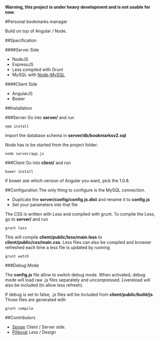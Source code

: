 **Warning, this project is under heavy development and is not usable for now.**

#Personal bookmarks manager

Build on top of Angular / Node.

##Specification

####Server Side
* NodeJS
* ExpressJS
* Less compiled with Grunt
* MySQL with [Node-MySQL](https://github.com/felixge/node-mysql)

####Client Side
* AngularJS
* Bower


##Installation

###Server
Go into **server/** and run

    npm install

Import the database schema in **server/db/bookmarksv2.sql**

Node has to be started from the project folder:

    node server/app.js


###Client
Go into **client/** and run

    bower install

If bower ask which version of Angular you want, pick the 1.0.8.

##Configuration
The only thing to configure is the MySQL connection.

* Duplicate the **server/config/config.js.dist** and rename it to **config.js**
* Set your parameters into that file

The CSS is written with Less and compiled with grunt. To compile the Less, go to **server/** and run

    grunt less

This will compile **client/public/less/main.less** to **client/public/css/main.css**.
Less files can also be compiled and browser refreshed each time a less file is updated by running

    grunt watch

###Debug Mode

The **config.js** file allow to switch debug mode.
When activated, debug mode will load raw .js files separately and uncompressed. Livereload will also be included (to allow less refresh).

If debug is set to false, .js files will be included from **client/public/build/js**. Those files are generated with

	grunt compile

##Contributors
* [Spope](https://github.com/Spope) Client / Server side.
* [Pilikouk](http://pilikouk.fr/) Less / Design

